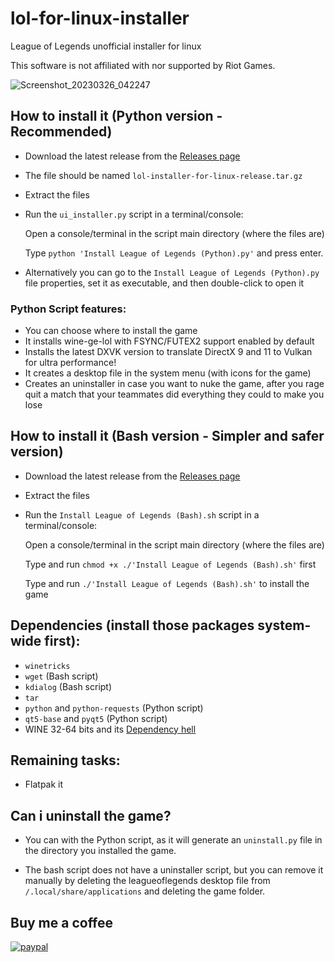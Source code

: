 # lol-for-linux-installer
League of Legends unofficial installer for linux

This software is not affiliated with nor supported by Riot Games.

![Screenshot_20230326_042247](https://user-images.githubusercontent.com/40970965/227761459-316840e1-591b-485b-837d-676b6195be64.png)

## How to install it (Python version - Recommended)
- Download the latest release from the [Releases page](https://github.com/kassindornelles/lol-for-linux-bash-installer/releases)
- The file should be named `lol-installer-for-linux-release.tar.gz`
- Extract the files
- Run the `ui_installer.py` script in a terminal/console:

  Open a console/terminal in the script main directory (where the files are)

  Type `python 'Install League of Legends (Python).py'` and press enter.

- Alternatively you can go to the `Install League of Legends (Python).py` file properties, set it as executable, and then double-click to open it

### Python Script features:
- You can choose where to install the game
- It installs wine-ge-lol with FSYNC/FUTEX2 support enabled by default
- Installs the latest DXVK version to translate DirectX 9 and 11 to Vulkan for ultra performance!
- It creates a desktop file in the system menu (with icons for the game)
- Creates an uninstaller in case you want to nuke the game, after you rage quit a match that your teammates did everything they could to make you lose

## How to install it (Bash version - Simpler and safer version)
- Download the latest release from the [Releases page](https://github.com/kassindornelles/lol-for-linux-bash-installer/releases)
- Extract the files
- Run the `Install League of Legends (Bash).sh` script in a terminal/console:

   Open a console/terminal in the script main directory (where the files are)

   Type and run ```chmod +x ./'Install League of Legends (Bash).sh'``` first

   Type and run `./'Install League of Legends (Bash).sh'` to install the game


## Dependencies (install those packages system-wide first):
- `winetricks`
- `wget` (Bash script)
- `kdialog` (Bash script)
- `tar`
- `python` and `python-requests` (Python script)
- `qt5-base` and `pyqt5` (Python script)
- WINE 32-64 bits and its [Dependency hell](https://www.gloriouseggroll.tv/how-to-get-out-of-wine-dependency-hell/)

## Remaining tasks:
- Flatpak it

## Can i uninstall the game?
- You can with the Python script, as it will generate an `uninstall.py` file in the directory you installed the game.

- The bash script does not have a uninstaller script, but you can remove it manually by deleting the leagueoflegends desktop file from `/.local/share/applications` and deleting the game folder.

## Buy me a coffee
[![paypal](https://www.paypalobjects.com/en_US/i/btn/btn_donateCC_LG.gif)](https://www.paypal.com/donate/?hosted_button_id=9D3JQM8NAYS98)
